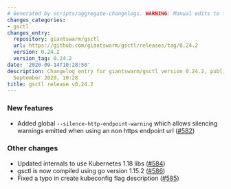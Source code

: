 ```yaml
---
# Generated by scripts/aggregate-changelogs. WARNING: Manual edits to this files will be overwritten.
changes_categories:
- gsctl
changes_entry:
  repository: giantswarm/gsctl
  url: https://github.com/giantswarm/gsctl/releases/tag/0.24.2
  version: 0.24.2
  version_tag: 0.24.2
date: '2020-09-14T10:28:50'
description: Changelog entry for giantswarm/gsctl version 0.24.2, published on 14
  September 2020, 10:28
title: gsctl release v0.24.2
---
```


### New features

- Added global `--silence-http-endpoint-warning` which allows silencing warnings emitted when using an non https endpoint url ([#582](https://github.com/giantswarm/gsctl/pull/582))

### Other changes

- Updated internals to use Kubernetes 1.18 libs ([#584](https://github.com/giantswarm/gsctl/pull/584))
- gsctl is now compiled using go version 1.15.2 ([#586](https://github.com/giantswarm/gsctl/pull/586))
- Fixed a typo in create kubeconfig flag description ([#585](https://github.com/giantswarm/gsctl/pull/585))


